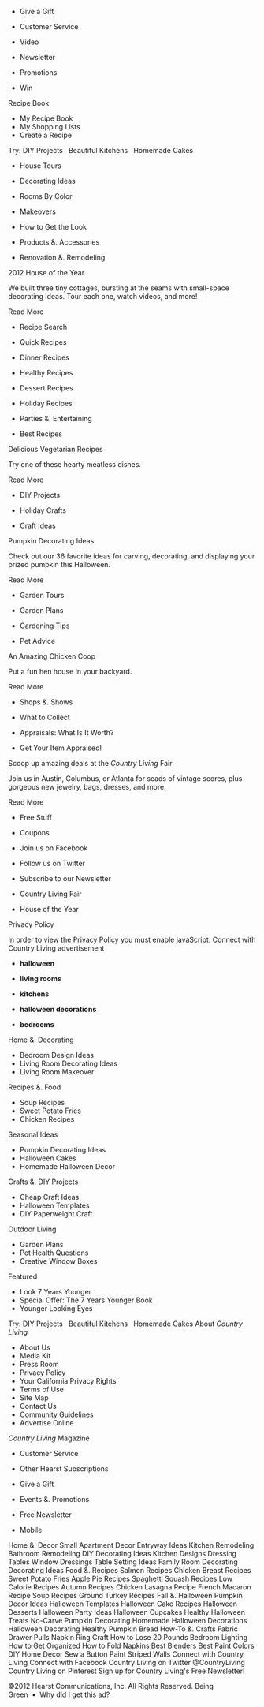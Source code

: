 *   Give a Gift
*   Customer Service

*   Video
*   Newsletter
*   Promotions
*   Win

Recipe Book

*   My Recipe Book
*   My Shopping Lists
*   Create a Recipe

Try: DIY Projects   Beautiful Kitchens   Homemade Cakes

*   House Tours
*   Decorating Ideas
*   Rooms By Color
*   Makeovers

*   How to Get the Look
*   Products &. Accessories
*   Renovation &. Remodeling

2012 House of the Year

We built three tiny cottages, bursting at the seams with small-space decorating ideas. Tour each one, watch videos, and more!

Read More

*   Recipe Search
*   Quick Recipes
*   Dinner Recipes
*   Healthy Recipes

*   Dessert Recipes
*   Holiday Recipes
*   Parties &. Entertaining
*   Best Recipes

Delicious Vegetarian Recipes

Try one of these hearty meatless dishes.

Read More

*   DIY Projects
*   Holiday Crafts

*   Craft Ideas

Pumpkin Decorating Ideas

Check out our 36 favorite ideas for carving, decorating, and displaying your prized pumpkin this Halloween.

Read More

*   Garden Tours
*   Garden Plans

*   Gardening Tips
*   Pet Advice

An Amazing Chicken Coop

Put a fun hen house in your backyard.

Read More

*   Shops &. Shows
*   What to Collect

*   Appraisals: What Is It Worth?
*   Get Your Item Appraised!

Scoop up amazing deals at the _Country Living_ Fair

Join us in Austin, Columbus, or Atlanta for scads of vintage scores, plus gorgeous new jewelry, bags, dresses, and more.

Read More

*   Free Stuff
*   Coupons
*   Join us on Facebook
*   Follow us on Twitter

*   Subscribe to our Newsletter
*   Country Living Fair
*   House of the Year

  
  
Privacy Policy

In order to view the Privacy Policy you must enable javaScript. Connect with Country Living advertisement

*   **halloween**

*   **living rooms**

*   **kitchens**

*   **halloween decorations**

*   **bedrooms**

Home &. Decorating

*   Bedroom Design Ideas
*   Living Room Decorating Ideas
*   Living Room Makeover

Recipes &. Food

*   Soup Recipes
*   Sweet Potato Fries
*   Chicken Recipes

Seasonal Ideas

*   Pumpkin Decorating Ideas
*   Halloween Cakes
*   Homemade Halloween Decor

Crafts &. DIY Projects

*   Cheap Craft Ideas
*   Halloween Templates
*   DIY Paperweight Craft

Outdoor Living

*   Garden Plans
*   Pet Health Questions
*   Creative Window Boxes

Featured

*   Look 7 Years Younger
*   Special Offer: The 7 Years Younger Book
*   Younger Looking Eyes

Try: DIY Projects   Beautiful Kitchens   Homemade Cakes About _Country Living_

*   About Us
*   Media Kit
*   Press Room
*   Privacy Policy
*   Your California Privacy Rights
*   Terms of Use
*   Site Map
*   Contact Us
*   Community Guidelines
*   Advertise Online

_Country Living_ Magazine

*   Customer Service

*   Other Hearst Subscriptions
*   Give a Gift
*   Events &. Promotions
*   Free Newsletter
*   Mobile

Home &. Decor Small Apartment Decor Entryway Ideas Kitchen Remodeling Bathroom Remodeling DIY Decorating Ideas Kitchen Designs Dressing Tables Window Dressings Table Setting Ideas Family Room Decorating Decorating Ideas Food &. Recipes Salmon Recipes Chicken Breast Recipes Sweet Potato Fries Apple Pie Recipes Spaghetti Squash Recipes Low Calorie Recipes Autumn Recipes Chicken Lasagna Recipe French Macaron Recipe Soup Recipes Ground Turkey Recipes Fall &. Halloween Pumpkin Decor Ideas Halloween Templates Halloween Cake Recipes Halloween Desserts Halloween Party Ideas Halloween Cupcakes Healthy Halloween Treats No-Carve Pumpkin Decorating Homemade Halloween Decorations Halloween Decorating Healthy Pumpkin Bread How-To &. Crafts Fabric Drawer Pulls Napkin Ring Craft How to Lose 20 Pounds Bedroom Lighting How to Get Organized How to Fold Napkins Best Blenders Best Paint Colors DIY Home Decor Sew a Button Paint Striped Walls Connect with Country Living Connect with Facebook Country Living on Twitter @CountryLiving Country Living on Pinterest Sign up for Country Living's Free Newsletter!

©2012 Hearst Communications, Inc. All Rights Reserved. Being Green  _•_  Why did I get this ad?